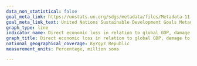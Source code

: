 ```yaml
---
data_non_statistical: false
goal_meta_link: https://unstats.un.org/sdgs/metadata/files/Metadata-11-05-02.pdf
goal_meta_link_text: United Nations Sustainable Development Goals Metadata (pdf 2066kB)
graph_type: line
indicator_name: Direct economic loss in relation to global GDP, damage to critical infrastructure and number of disruptions to basic services, attributed to disasters
graph_title: Direct economic loss in relation to global GDP, damage to critical infrastructure and number of disruptions to basic services, attributed to disasters
national_geographical_coverage: Kyrgyz Republic
measurement_units: Percentage, million soms

---
```

